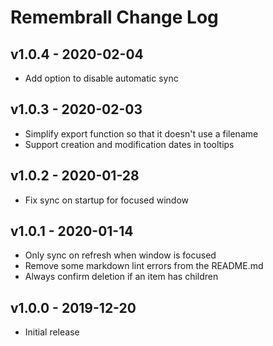 # Remembrall Change Log

## v1.0.4 - 2020-02-04

- Add option to disable automatic sync

## v1.0.3 - 2020-02-03

- Simplify export function so that it doesn't use a filename
- Support creation and modification dates in tooltips

## v1.0.2 - 2020-01-28

- Fix sync on startup for focused window

## v1.0.1 - 2020-01-14

- Only sync on refresh when window is focused
- Remove some markdown lint errors from the README.md
- Always confirm deletion if an item has children

## v1.0.0 - 2019-12-20

- Initial release
